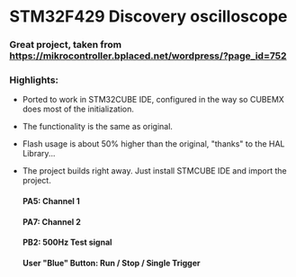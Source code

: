 # STM32F429 Discovery oscilloscope

### Great project, taken from https://mikrocontroller.bplaced.net/wordpress/?page_id=752
### Highlights:
- Ported to work in STM32CUBE IDE, configured in the way so CUBEMX does most of the initialization.

- The functionality is the same as original. 

- Flash usage is about 50% higher than the original, "thanks" to the HAL Library...

- The project builds right away. Just install STMCUBE IDE and import the project.

	#### PA5: Channel 1
	#### PA7: Channel 2
	#### PB2: 500Hz Test signal
	#### User "Blue" Button: Run / Stop / Single Trigger
	